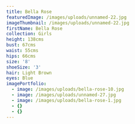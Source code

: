 ```yaml
---
title: Bella Rose
featuredImage: /images/uploads/unnamed-22.jpg
imageThumbnail: /images/uploads/unnamed-22.jpg
firstName: Bella Rose
collection: Girls
height: 138cms
bust: 67cms
waist: 55cms
hips: 66cms
size: '8'
shoeSize: '3'
hair: Light Brown
eyes: Blue
imagePortfolio:
  - image: /images/uploads/bella-rose-10.jpg
  - image: /images/uploads/unnamed-27.jpg
  - image: /images/uploads/bella-rose-1.jpg
  - {}
  - {}
---
```


